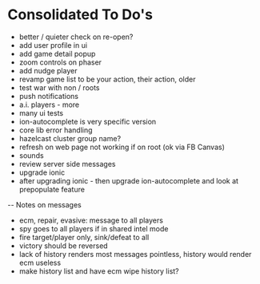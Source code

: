 Consolidated To Do's
====================

-  better / quieter check on re-open?
- add user profile in ui
- add game detail popup
- zoom controls on phaser
- add nudge player
- revamp game list to be your action, their action, older
- test war with non / roots
- push notifications
- a.i. players - more
- many ui tests
- ion-autocomplete is very specific version
- core lib error handling
- hazelcast cluster group name?
- refresh on web page not working if on root (ok via FB Canvas)
- sounds
- review server side messages
- upgrade ionic
- after upgrading ionic - then upgrade ion-autocomplete and look at prepopulate feature

--  Notes on messages 
 - ecm, repair, evasive: message to all players
 - spy goes to all players if in shared intel mode
 - fire target/player only, sink/defeat to all
 - victory should be reversed
 - lack of history renders most messages pointless, history would render ecm useless
 - make history list and have ecm wipe history list?